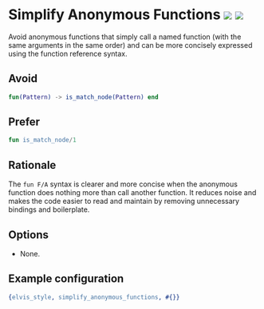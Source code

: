 # Simplify Anonymous Functions [![](https://img.shields.io/badge/since-4.2.0-blue)](https://github.com/inaka/elvis_core/releases/tag/4.2.0) ![](https://img.shields.io/badge/BEAM-yes-orange)

Avoid anonymous functions that simply call a named function (with the same arguments in the same order)
and can be more concisely expressed using the function reference syntax.

## Avoid

```erlang
fun(Pattern) -> is_match_node(Pattern) end
```

## Prefer

```erlang
fun is_match_node/1
```

## Rationale

The `fun F/A` syntax is clearer and more concise when the anonymous function does nothing more than
call another function. It reduces noise and makes the code easier to read and maintain by removing
unnecessary bindings and boilerplate.

## Options

- None.

## Example configuration

```erlang
{elvis_style, simplify_anonymous_functions, #{}}
```
